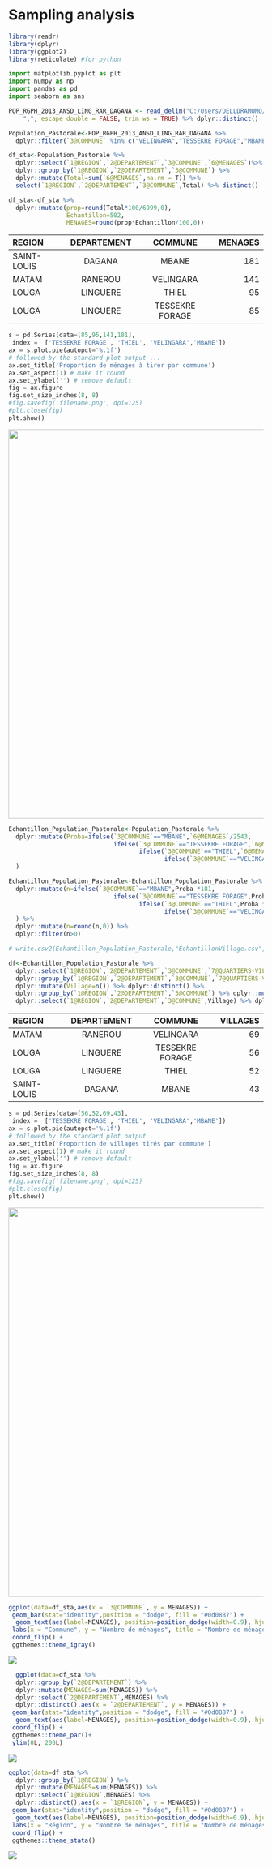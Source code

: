 Sampling analysis
=================

``` r
library(readr)
library(dplyr)
library(ggplot2)
library(reticulate) #for python
```

``` python
import matplotlib.pyplot as plt
import numpy as np
import pandas as pd 
import seaborn as sns
```

``` r
POP_RGPH_2013_ANSD_LING_RAR_DAGANA <- read_delim("C:/Users/DELLDRAMOMO/Desktop/ISRA-RNU/Project datasets/data/RGPH 2013 ANSD/POP(RGPH 2013 ANSD)_LING_RAR_DAGANA.csv", 
    ";", escape_double = FALSE, trim_ws = TRUE) %>% dplyr::distinct()
```

``` r
Population_Pastorale<-POP_RGPH_2013_ANSD_LING_RAR_DAGANA %>% 
  dplyr::filter(`3@COMMUNE` %in% c("VELINGARA","TESSEKRE FORAGE","MBANE","THIEL"))
```

``` r
df_sta<-Population_Pastorale %>% 
  dplyr::select(`1@REGION`,`2@DEPARTEMENT`,`3@COMMUNE`,`6@MENAGES`)%>% 
  dplyr::group_by(`1@REGION`,`2@DEPARTEMENT`,`3@COMMUNE`) %>% 
  dplyr::mutate(Total=sum(`6@MENAGES`,na.rm = T)) %>% 
  select(`1@REGION`,`2@DEPARTEMENT`,`3@COMMUNE`,Total) %>% distinct()

df_sta<-df_sta %>% 
  dplyr::mutate(prop=round(Total*100/6999,0),
                Echantillon=502,
                MENAGES=round(prop*Echantillon/100,0))
```

| REGION      | DEPARTEMENT |     COMMUNE     | MENAGES |
|:------------|:-----------:|:---------------:|--------:|
| SAINT-LOUIS |   DAGANA    |      MBANE      |     181 |
| MATAM       |   RANEROU   |    VELINGARA    |     141 |
| LOUGA       |  LINGUERE   |      THIEL      |      95 |
| LOUGA       |  LINGUERE   | TESSEKRE FORAGE |      85 |

``` python
s = pd.Series(data=[85,95,141,181], 
 index =  ['TESSEKRE FORAGE', 'THIEL', 'VELINGARA','MBANE']) 
ax = s.plot.pie(autopct='%.1f') 
# followed by the standard plot output ... 
ax.set_title('Proportion de ménages à tirer par commune') 
ax.set_aspect(1) # make it round 
ax.set_ylabel('') # remove default 
fig = ax.figure 
fig.set_size_inches(8, 8) 
#fig.savefig('filename.png', dpi=125) 
#plt.close(fig)
plt.show()
```

<img src="sampling_files/figure-markdown_github/echantillon-1.png" width="768" />

``` r
Echantillon_Population_Pastorale<-Population_Pastorale %>% 
  dplyr::mutate(Proba=ifelse(`3@COMMUNE`=="MBANE",`6@MENAGES`/2543,
                             ifelse(`3@COMMUNE`=="TESSEKRE FORAGE",`6@MENAGES`/1177,
                                    ifelse(`3@COMMUNE`=="THIEL",`6@MENAGES`/1315,
                                           ifelse(`3@COMMUNE`=="VELINGARA",`6@MENAGES`/1964,`6@MENAGES`))))
  )
```

``` r
Echantillon_Population_Pastorale<-Echantillon_Population_Pastorale %>% 
  dplyr::mutate(n=ifelse(`3@COMMUNE`=="MBANE",Proba *181,
                             ifelse(`3@COMMUNE`=="TESSEKRE FORAGE",Proba *85,
                                    ifelse(`3@COMMUNE`=="THIEL",Proba *95,
                                           ifelse(`3@COMMUNE`=="VELINGARA",Proba *141,`6@MENAGES`))))
  ) %>% 
  dplyr::mutate(n=round(n,0)) %>% 
  dplyr::filter(n>0)

# write.csv2(Echantillon_Population_Pastorale,"EchantillonVillage.csv",row.names = F)
```

``` r
df<-Echantillon_Population_Pastorale %>% 
  dplyr::select(`1@REGION`,`2@DEPARTEMENT`,`3@COMMUNE`,`7@QUARTIERS-VILLAGES`)%>% 
  dplyr::group_by(`1@REGION`,`2@DEPARTEMENT`,`3@COMMUNE`,`7@QUARTIERS-VILLAGES`) %>% 
  dplyr::mutate(Village=n()) %>% dplyr::distinct() %>% 
  dplyr::group_by(`1@REGION`,`2@DEPARTEMENT`,`3@COMMUNE`) %>% dplyr::mutate(Village=sum(Village,na.rm = T))  %>% 
  dplyr::select(`1@REGION`,`2@DEPARTEMENT`,`3@COMMUNE`,Village) %>% dplyr::distinct()
```

| REGION      | DEPARTEMENT |     COMMUNE     | VILLAGES |
|:------------|:-----------:|:---------------:|---------:|
| MATAM       |   RANEROU   |    VELINGARA    |       69 |
| LOUGA       |  LINGUERE   | TESSEKRE FORAGE |       56 |
| LOUGA       |  LINGUERE   |      THIEL      |       52 |
| SAINT-LOUIS |   DAGANA    |      MBANE      |       43 |

``` python
s = pd.Series(data=[56,52,69,43], 
 index =  ['TESSEKRE FORAGE', 'THIEL', 'VELINGARA','MBANE']) 
ax = s.plot.pie(autopct='%.1f') 
# followed by the standard plot output ... 
ax.set_title('Proportion de villages tirés par commune') 
ax.set_aspect(1) # make it round 
ax.set_ylabel('') # remove default 
fig = ax.figure 
fig.set_size_inches(8, 8) 
#fig.savefig('filename.png', dpi=125) 
#plt.close(fig)
plt.show()
```

<img src="sampling_files/figure-markdown_github/village-1.png" width="768" />

``` r
ggplot(data=df_sta,aes(x = `3@COMMUNE`, y = MENAGES)) +
 geom_bar(stat="identity",position = "dodge", fill = "#0d0887") +
  geom_text(aes(label=MENAGES), position=position_dodge(width=0.9), hjust=-0.25)+
 labs(x = "Commune", y = "Nombre de ménages", title = "Nombre de ménages à tirer par commune") +
 coord_flip() +
 ggthemes::theme_igray()
```

![](sampling_files/figure-markdown_github/commune-1.png)

``` r
  ggplot(data=df_sta %>% 
  dplyr::group_by(`2@DEPARTEMENT`) %>% 
  dplyr::mutate(MENAGES=sum(MENAGES)) %>% 
  dplyr::select(`2@DEPARTEMENT`,MENAGES) %>% 
  dplyr::distinct(),aes(x = `2@DEPARTEMENT`, y = MENAGES)) +
 geom_bar(stat="identity",position = "dodge", fill = "#0d0887") +
  geom_text(aes(label=MENAGES), position=position_dodge(width=0.9), hjust=-0.25)+labs(x = "Département", y = "Nombre de ménages", title = "Nombre de ménages à tirer par département") +
 coord_flip() +
 ggthemes::theme_par()+
 ylim(0L, 200L)
```

![](sampling_files/figure-markdown_github/departement-1.png)

``` r
ggplot(data=df_sta %>% 
  dplyr::group_by(`1@REGION`) %>% 
  dplyr::mutate(MENAGES=sum(MENAGES)) %>% 
  dplyr::select(`1@REGION`,MENAGES) %>% 
  dplyr::distinct(),aes(x = `1@REGION`, y = MENAGES)) +
 geom_bar(stat="identity",position = "dodge", fill = "#0d0887") +
  geom_text(aes(label=MENAGES), position=position_dodge(width=0.9), hjust=-0.25) +
 labs(x = "Région", y = "Nombre de ménages", title = "Nombre de ménages à tirer par région") +
 coord_flip() +
 ggthemes::theme_stata()
```

![](sampling_files/figure-markdown_github/region-1.png)
